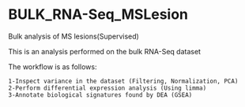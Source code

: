 # BULK_RNA-Seq_MSLesion

Bulk analysis of MS lesions(Supervised)

This is an analysis performed on the bulk RNA-Seq dataset

The workflow is as follows:

	1-Inspect variance in the dataset (Filtering, Normalization, PCA)
	2-Perform differential expression analysis (Using limma)
	3-Annotate biological signatures found by DEA (GSEA)
